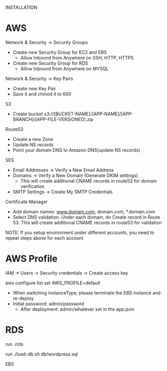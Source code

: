 INSTALLATION

AWS
======

Network & Security -> Security Groups
  * Create new Security Group for EC2 and EBS
    * Allow Inbound from Anywhere on SSH, HTTP, HTTPS
  * Create new Security Group for RDS
    * Allow Inbound from Anywhere on MYSQL

Network & Security -> Key Pairs
  * Create new Key Pair
  * Save it and chmod it to 600

S3
  * Create bucket
  s3://[BUCKET-NAME]/[APP-NAME]/[APP-BRANCH]/[APP-FILE-VERSIONED].zip

Route53
  * Create a new Zone
  * Update NS records
  * Point your domain DNS to Amazon DNS(update NS records)

SES
  * Email Addresses -> Verify a New Email Address
  * Domains -> Verify a New Domain (Generate DKIM settings)
    * This will create additional CNAME records in route53 for domain verification
  * SMTP Settings -> Create My SMTP Credentials

Certificate Manager
  * Add domain names: www.domain.com, domain.com, *.domain.com
   * Select DNS validation. Under each domain, do Create record in Route 53.
    This will create additional CNAME records in route53 for validation

NOTE: If you setup environment under different accounts, you need to repeat steps above for each account

AWS Profile
===========
IAM -> Users -> Security credentials -> Create access key

aws configure list
set AWS_PROFILE=default

* When switching instanceType, please terminate the EBS instance and re-deploy
* Initial password:
  admin/password
  * After deployment:
    admin/whatever set in the app.json

RDS
===
run ./rds

run ./load-db.sh db/wordpress.sql

EBS
